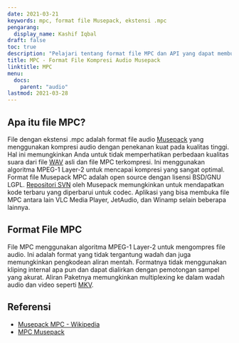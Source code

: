 ```yaml
---
date: 2021-03-21
keywords: mpc, format file Musepack, ekstensi .mpc
pengarang:
  display_name: Kashif Iqbal
draft: false
toc: true
description: "Pelajari tentang format file MPC dan API yang dapat membuat dan membuka file MPC."
title: MPC - Format File Kompresi Audio Musepack
linktitle: MPC
menu:
  docs:
    parent: "audio"
lastmod: 2021-03-28
---
```


## Apa itu file MPC?

File dengan ekstensi .mpc adalah format file audio [Musepack](https://musepack.net/) yang menggunakan kompresi audio dengan penekanan kuat pada kualitas tinggi. Hal ini memungkinkan Anda untuk tidak memperhatikan perbedaan kualitas suara dari file [WAV](/id/audio/wav/) asli dan file MPC terkompresi. Ini menggunakan algoritma MPEG-1 Layer-2 untuk mencapai kompresi yang sangat optimal. Format file Musepack MPC adalah open source dengan lisensi BSD/GNU LGPL. [Repositori SVN](http://svn.musepack.net/) oleh Musepack memungkinkan untuk mendapatkan kode terbaru yang diperbarui untuk codec. Aplikasi yang bisa membuka file MPC antara lain VLC Media Player, JetAudio, dan Winamp selain beberapa lainnya.

## Format File MPC

File MPC menggunakan algoritma MPEG-1 Layer-2 untuk mengompres file audio. Ini adalah format yang tidak tergantung wadah dan juga memungkinkan pengkodean aliran mentah. Formatnya tidak menggunakan kliping internal apa pun dan dapat dialirkan dengan pemotongan sampel yang akurat. Aliran Paketnya memungkinkan multiplexing ke dalam wadah audio dan video seperti [MKV](/id/video/mkv/).

## Referensi

* [Musepack MPC - Wikipedia](https://en.wikipedia.org/wiki/Musepack)
* [MPC Musepack](https://musepack.net/)

